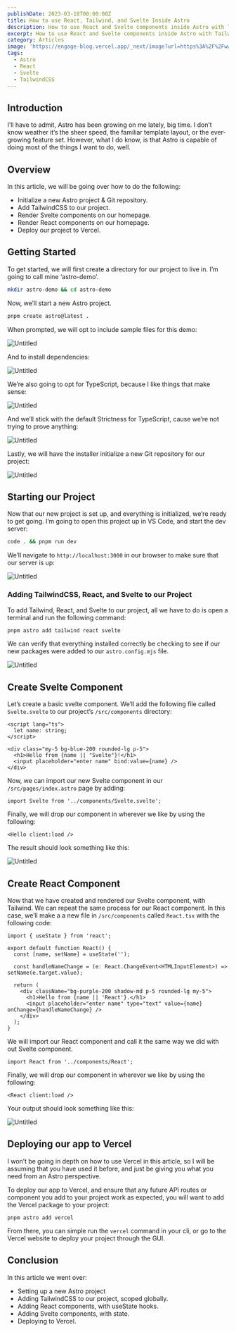 ```yaml
---
publishDate: 2023-03-18T00:00:00Z
title: How to use React, Tailwind, and Svelte Inside Astro
description: How to use React and Svelte components inside Astro with TailwindCSS.
excerpt: How to use React and Svelte components inside Astro with TailwindCSS.
category: Articles
image: 'https://engage-blog.vercel.app/_next/image?url=https%3A%2F%2Fwww.notion.so%2Fimage%2Fhttps%253A%252F%252Fcss-tricks.com%252Fwp-content%252Fuploads%252F2021%252F05%252Fastro-homepage.png%3Ftable%3Dblock%26id%3D63300481-8309-489c-bdbc-169195374161%26cache%3Dv2&w=3840&q=75'
tags:
  - Astro
  - React
  - Svelte
  - TailwindCSS
---
```


## Introduction

I’ll have to admit, Astro has been growing on me lately, big time. I don’t know weather it’s the sheer speed, the familiar template layout, or the ever-growing feature set. However, what I do know, is that Astro is capable of doing most of the things I want to do, well.

## Overview

In this article, we will be going over how to do the following:

- Initialize a new Astro project & Git repository.
- Add TailwindCSS to our project.
- Render Svelte components on our homepage.
- Render React components on our homepage.
- Deploy our project to Vercel.

## Getting Started

To get started, we will first create a directory for our project to live in. I’m going to call mine ‘astro-demo’.

```bash
mkdir astro-demo && cd astro-demo
```

Now, we’ll start a new Astro project.

```bash
pnpm create astro@latest .
```

When prompted, we will opt to include sample files for this demo:

![Untitled](https://engage-blog.vercel.app/_next/image?url=https%3A%2F%2Fs3.us-west-2.amazonaws.com%2Fsecure.notion-static.com%2Fd3507100-f7ca-4dd7-8dba-54364787266a%2FUntitled.png%3FX-Amz-Algorithm%3DAWS4-HMAC-SHA256%26X-Amz-Content-Sha256%3DUNSIGNED-PAYLOAD%26X-Amz-Credential%3DAKIAT73L2G45EIPT3X45%252F20230318%252Fus-west-2%252Fs3%252Faws4_request%26X-Amz-Date%3D20230318T204220Z%26X-Amz-Expires%3D86400%26X-Amz-Signature%3D4b9f3a86f22b3c9ec80c3fdb680a6aed8e2b4f9ac8ad808338161c3b24ba03f1%26X-Amz-SignedHeaders%3Dhost%26x-id%3DGetObject&w=3840&q=75)

And to install dependencies:

![Untitled](https://engage-blog.vercel.app/_next/image?url=https%3A%2F%2Fs3.us-west-2.amazonaws.com%2Fsecure.notion-static.com%2Fa0678f2c-852f-4937-96b5-4739c9dd0b2b%2FUntitled.png%3FX-Amz-Algorithm%3DAWS4-HMAC-SHA256%26X-Amz-Content-Sha256%3DUNSIGNED-PAYLOAD%26X-Amz-Credential%3DAKIAT73L2G45EIPT3X45%252F20230318%252Fus-west-2%252Fs3%252Faws4_request%26X-Amz-Date%3D20230318T204220Z%26X-Amz-Expires%3D86400%26X-Amz-Signature%3D7062d7b59a4c36107aa9eba2f01aefc3c49774a082b2dc5d4ab3e1c336ed8301%26X-Amz-SignedHeaders%3Dhost%26x-id%3DGetObject&w=3840&q=75)

We’re also going to opt for TypeScript, because I like things that make sense:

![Untitled](https://engage-blog.vercel.app/_next/image?url=https%3A%2F%2Fs3.us-west-2.amazonaws.com%2Fsecure.notion-static.com%2Fa1c4afd8-9206-468e-a934-388ec53626e0%2FUntitled.png%3FX-Amz-Algorithm%3DAWS4-HMAC-SHA256%26X-Amz-Content-Sha256%3DUNSIGNED-PAYLOAD%26X-Amz-Credential%3DAKIAT73L2G45EIPT3X45%252F20230318%252Fus-west-2%252Fs3%252Faws4_request%26X-Amz-Date%3D20230318T204220Z%26X-Amz-Expires%3D86400%26X-Amz-Signature%3De2c6607f67ea27300ecfe5ef82e8e5cc6f1b22d4728fa0d8487881ce2d9015c8%26X-Amz-SignedHeaders%3Dhost%26x-id%3DGetObject&w=3840&q=75)

And we’ll stick with the default Strictness for TypeScript, cause we’re not trying to prove anything:

![Untitled](https://engage-blog.vercel.app/_next/image?url=https%3A%2F%2Fs3.us-west-2.amazonaws.com%2Fsecure.notion-static.com%2F1fc86459-ef77-4606-81d2-cc89f17f87a3%2FUntitled.png%3FX-Amz-Algorithm%3DAWS4-HMAC-SHA256%26X-Amz-Content-Sha256%3DUNSIGNED-PAYLOAD%26X-Amz-Credential%3DAKIAT73L2G45EIPT3X45%252F20230318%252Fus-west-2%252Fs3%252Faws4_request%26X-Amz-Date%3D20230318T204220Z%26X-Amz-Expires%3D86400%26X-Amz-Signature%3Dd21975dc99ae96a78778906f1aa57b58f39ada14e468c735f0f64bccc32ba94d%26X-Amz-SignedHeaders%3Dhost%26x-id%3DGetObject&w=2048&q=75)

Lastly, we will have the installer initialize a new Git repository for our project:

![Untitled](https://engage-blog.vercel.app/_next/image?url=https%3A%2F%2Fs3.us-west-2.amazonaws.com%2Fsecure.notion-static.com%2Fa39b8f82-c44c-4285-96b2-caf0d992868b%2FUntitled.png%3FX-Amz-Algorithm%3DAWS4-HMAC-SHA256%26X-Amz-Content-Sha256%3DUNSIGNED-PAYLOAD%26X-Amz-Credential%3DAKIAT73L2G45EIPT3X45%252F20230318%252Fus-west-2%252Fs3%252Faws4_request%26X-Amz-Date%3D20230318T204220Z%26X-Amz-Expires%3D86400%26X-Amz-Signature%3Dda66a96006a78aa5ad2e9536b986b9c17faf6dccbadf558a3f1fa5a6286acd9b%26X-Amz-SignedHeaders%3Dhost%26x-id%3DGetObject&w=3840&q=75)

## Starting our Project

Now that our new project is set up, and everything is initialized, we’re ready to get going. I’m going to open this project up in VS Code, and start the dev server:

```bash
code . && pnpm run dev
```

We’ll navigate to `http://localhost:3000` in our browser to make sure that our server is up:

![Untitled](https://engage-blog.vercel.app/_next/image?url=https%3A%2F%2Fs3.us-west-2.amazonaws.com%2Fsecure.notion-static.com%2Ff45db821-fa5e-4421-8b59-cbb5d95f653f%2FUntitled.png%3FX-Amz-Algorithm%3DAWS4-HMAC-SHA256%26X-Amz-Content-Sha256%3DUNSIGNED-PAYLOAD%26X-Amz-Credential%3DAKIAT73L2G45EIPT3X45%252F20230318%252Fus-west-2%252Fs3%252Faws4_request%26X-Amz-Date%3D20230318T214748Z%26X-Amz-Expires%3D86400%26X-Amz-Signature%3D50df4db85a219c9b7d515fb6b8e66610a8253f82c57842a5a92b57053b70db07%26X-Amz-SignedHeaders%3Dhost%26x-id%3DGetObject&w=3840&q=75)

### Adding TailwindCSS, React, and Svelte to our Project

To add Tailwind, React, and Svelte to our project, all we have to do is open a terminal and run the following command:

```bash
pnpm astro add tailwind react svelte
```

We can verify that everything installed correctly be checking to see if our new packages were added to our `astro.config.mjs` file.

![Untitled](https://engage-blog.vercel.app/_next/image?url=https%3A%2F%2Fs3.us-west-2.amazonaws.com%2Fsecure.notion-static.com%2F6bba234b-c3c4-4459-98a9-f0651433b0c8%2FUntitled.png%3FX-Amz-Algorithm%3DAWS4-HMAC-SHA256%26X-Amz-Content-Sha256%3DUNSIGNED-PAYLOAD%26X-Amz-Credential%3DAKIAT73L2G45EIPT3X45%252F20230318%252Fus-west-2%252Fs3%252Faws4_request%26X-Amz-Date%3D20230318T214748Z%26X-Amz-Expires%3D86400%26X-Amz-Signature%3Dc7a03c58c0c8675788d007c78dc8c760b9e245d3a59bdd06e378884f7b3b7df5%26X-Amz-SignedHeaders%3Dhost%26x-id%3DGetObject&w=1920&q=75)

## Create Svelte Component

Let’s create a basic svelte component. We’ll add the following file called `Svelte.svelte` to our project’s `/src/components` directory:

```tsx
<script lang="ts">
  let name: string;
</script>

<div class="my-5 bg-blue-200 rounded-lg p-5">
  <h1>Hello from {name || "Svelte"}!</h1>
  <input placeholder="enter name" bind:value={name} />
</div>
```

Now, we can import our new Svelte component in our `/src/pages/index.astro` page by adding:

```tsx
import Svelte from '../components/Svelte.svelte';
```

Finally, we will drop our component in wherever we like by using the following:

```tsx
<Hello client:load />
```

The result should look something like this:

![Untitled](https://engage-blog.vercel.app/_next/image?url=https%3A%2F%2Fs3.us-west-2.amazonaws.com%2Fsecure.notion-static.com%2Fb54639f8-4d66-4bd0-8d22-5eb2c3fe1dfb%2FUntitled.png%3FX-Amz-Algorithm%3DAWS4-HMAC-SHA256%26X-Amz-Content-Sha256%3DUNSIGNED-PAYLOAD%26X-Amz-Credential%3DAKIAT73L2G45EIPT3X45%252F20230318%252Fus-west-2%252Fs3%252Faws4_request%26X-Amz-Date%3D20230318T214748Z%26X-Amz-Expires%3D86400%26X-Amz-Signature%3D2e1a3e4ab8f9a9dbaff67a61b7b76fa03168ac03e4b54d41c64e77e3b972a505%26X-Amz-SignedHeaders%3Dhost%26x-id%3DGetObject&w=3840&q=75)

## Create React Component

Now that we have created and rendered our Svelte component, with Tailwind. We can repeat the same process for our React component. In this case, we’ll make a a new file in `/src/components` called `React.tsx` with the following code:

```tsx
import { useState } from 'react';

export default function React() {
  const [name, setName] = useState('');

  const handleNameChange = (e: React.ChangeEvent<HTMLInputElement>) => setName(e.target.value);

  return (
    <div className="bg-purple-200 shadow-md p-5 rounded-lg my-5">
      <h1>Hello from {name || 'React'}.</h1>
      <input placeholder="enter name" type="text" value={name} onChange={handleNameChange} />
    </div>
  );
}
```

We will import our React component and call it the same way we did with out Svelte component.

```tsx
import React from '../components/React';
```

Finally, we will drop our component in wherever we like by using the following:

```tsx
<React client:load />
```

Your output should look something like this:

![Untitled](https://engage-blog.vercel.app/_next/image?url=https%3A%2F%2Fs3.us-west-2.amazonaws.com%2Fsecure.notion-static.com%2Fa8818580-130b-4233-bf3a-18b41193c974%2FUntitled.png%3FX-Amz-Algorithm%3DAWS4-HMAC-SHA256%26X-Amz-Content-Sha256%3DUNSIGNED-PAYLOAD%26X-Amz-Credential%3DAKIAT73L2G45EIPT3X45%252F20230318%252Fus-west-2%252Fs3%252Faws4_request%26X-Amz-Date%3D20230318T204220Z%26X-Amz-Expires%3D86400%26X-Amz-Signature%3D4a11049974beb054374be21d710f35e91e5b610f2798f180d771ada0aaf839d4%26X-Amz-SignedHeaders%3Dhost%26x-id%3DGetObject&w=3840&q=75)

## Deploying our app to Vercel

I won’t be going in depth on how to use Vercel in this article, so I will be assuming that you have used it before, and just be giving you what you need from an Astro perspective.

To deploy our app to Vercel, and ensure that any future API routes or component you add to your project work as expected, you will want to add the Vercel package to your project:

```tsx
pnpm astro add vercel
```

From there, you can simple run the `vercel` command in your cli, or go to the Vercel website to deploy your project through the GUI.

## Conclusion

In this article we went over:

- Setting up a new Astro project
- Adding TailwindCSS to our project, scoped globally.
- Adding React components, with useState hooks.
- Adding Svelte components, with state.
- Deploying to Vercel.
